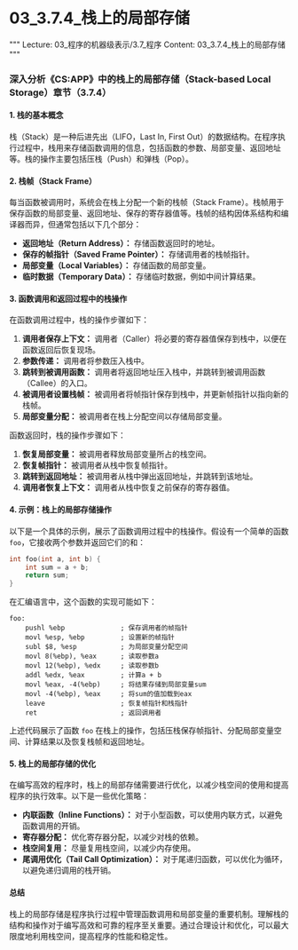 # 03_3.7.4_栈上的局部存储

"""
Lecture: 03_程序的机器级表示/3.7_程序
Content: 03_3.7.4_栈上的局部存储
"""

### 深入分析《CS:APP》中的栈上的局部存储（Stack-based Local Storage）章节（3.7.4）

#### 1. 栈的基本概念

栈（Stack）是一种后进先出（LIFO，Last In, First Out）的数据结构。在程序执行过程中，栈用来存储函数调用的信息，包括函数的参数、局部变量、返回地址等。栈的操作主要包括压栈（Push）和弹栈（Pop）。

#### 2. 栈帧（Stack Frame）

每当函数被调用时，系统会在栈上分配一个新的栈帧（Stack Frame）。栈帧用于保存函数的局部变量、返回地址、保存的寄存器值等。栈帧的结构因体系结构和编译器而异，但通常包括以下几个部分：

- **返回地址（Return Address）：** 存储函数返回时的地址。
- **保存的帧指针（Saved Frame Pointer）：** 存储调用者的栈帧指针。
- **局部变量（Local Variables）：** 存储函数的局部变量。
- **临时数据（Temporary Data）：** 存储临时数据，例如中间计算结果。

#### 3. 函数调用和返回过程中的栈操作

在函数调用过程中，栈的操作步骤如下：

1. **调用者保存上下文：** 调用者（Caller）将必要的寄存器值保存到栈中，以便在函数返回后恢复现场。
2. **参数传递：** 调用者将参数压入栈中。
3. **跳转到被调用函数：** 调用者将返回地址压入栈中，并跳转到被调用函数（Callee）的入口。
4. **被调用者设置栈帧：** 被调用者将帧指针保存到栈中，并更新帧指针以指向新的栈帧。
5. **局部变量分配：** 被调用者在栈上分配空间以存储局部变量。

函数返回时，栈的操作步骤如下：

1. **恢复局部变量：** 被调用者释放局部变量所占的栈空间。
2. **恢复帧指针：** 被调用者从栈中恢复帧指针。
3. **跳转到返回地址：** 被调用者从栈中弹出返回地址，并跳转到该地址。
4. **调用者恢复上下文：** 调用者从栈中恢复之前保存的寄存器值。

#### 4. 示例：栈上的局部存储操作

以下是一个具体的示例，展示了函数调用过程中的栈操作。假设有一个简单的函数 `foo`，它接收两个参数并返回它们的和：

```c
int foo(int a, int b) {
    int sum = a + b;
    return sum;
}
```

在汇编语言中，这个函数的实现可能如下：

```assembly
foo:
    pushl %ebp              ; 保存调用者的帧指针
    movl %esp, %ebp         ; 设置新的帧指针
    subl $8, %esp           ; 为局部变量分配空间
    movl 8(%ebp), %eax      ; 读取参数a
    movl 12(%ebp), %edx     ; 读取参数b
    addl %edx, %eax         ; 计算a + b
    movl %eax, -4(%ebp)     ; 将结果存储到局部变量sum
    movl -4(%ebp), %eax     ; 将sum的值加载到eax
    leave                   ; 恢复帧指针和栈指针
    ret                     ; 返回调用者
```

上述代码展示了函数 `foo` 在栈上的操作，包括压栈保存帧指针、分配局部变量空间、计算结果以及恢复栈帧和返回地址。

#### 5. 栈上的局部存储的优化

在编写高效的程序时，栈上的局部存储需要进行优化，以减少栈空间的使用和提高程序的执行效率。以下是一些优化策略：

- **内联函数（Inline Functions）：** 对于小型函数，可以使用内联方式，以避免函数调用的开销。
- **寄存器分配：** 优化寄存器分配，以减少对栈的依赖。
- **栈空间复用：** 尽量复用栈空间，以减少内存使用。
- **尾调用优化（Tail Call Optimization）：** 对于尾递归函数，可以优化为循环，以避免递归调用的栈开销。

#### 总结

栈上的局部存储是程序执行过程中管理函数调用和局部变量的重要机制。理解栈的结构和操作对于编写高效和可靠的程序至关重要。通过合理设计和优化，可以最大限度地利用栈空间，提高程序的性能和稳定性。